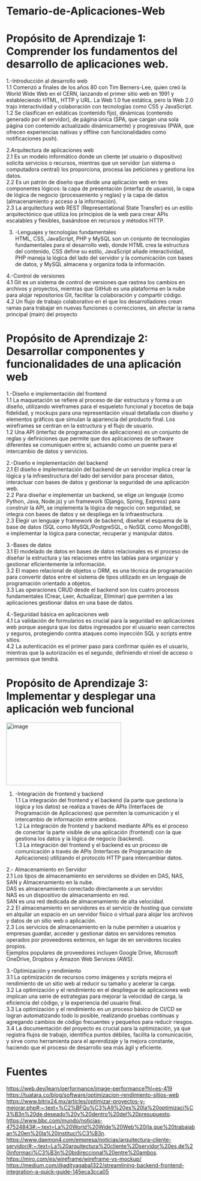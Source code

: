 # Temario-de-Aplicaciones-Web
# Propósito de Aprendizaje 1: Comprender los fundamentos del desarrollo de aplicaciones web.  

  1.-Introducción al desarrollo web  
1.1 Comenzó a finales de los años 80 con Tim Berners-Lee, quien creó la World Wide Web en el CERN, lanzando el primer sitio web en 1991 y estableciendo HTML, HTTP y URL. La Web 1.0 fue estática, pero la Web 2.0 trajo interactividad y colaboración con tecnologías como CSS y JavaScript.  
1.2 Se clasifican en estáticas (contenido fijo), dinámicas (contenido generado por el servidor), de página única (SPA, que cargan una sola página con contenido actualizado dinámicamente) y progresivas (PWA, que ofrecen experiencias nativas y offline con funcionalidades como notificaciones push).   

  2.Arquitectura de aplicaciones web  
2.1 Es un modelo informático donde un cliente (el usuario o dispositivo) solicita servicios o recursos, mientras que un servidor (un sistema o computadora central) los proporciona, procesa las peticiones y gestiona los datos.    
2.2 Es un patrón de diseño que divide una aplicación web en tres componentes lógicos: la capa de presentación (interfaz de usuario), la capa de lógica de negocio (procesamiento y reglas) y la capa de datos (almacenamiento y acceso a la información).  
2.3 La arquitectura web REST (Representational State Transfer) es un estilo arquitectónico que utiliza los principios de la web para crear APIs escalables y flexibles, basándose en recursos y métodos HTTP.  

  3. -Lenguajes y tecnologías fundamentales  
HTML, CSS, JavaScript, PHP y MySQL son un conjunto de tecnologías fundamentales para el desarrollo web, donde HTML crea la estructura del contenido, CSS define su estilo, JavaScript añade interactividad, PHP maneja la lógica del lado del servidor y la comunicación con bases de datos, y MySQL almacena y organiza toda la información.  

  4.-Control de versiones  
4.1 Git es un sistema de control de versiones que rastrea los cambios en archivos y proyectos, mientras que GitHub es una plataforma en la nube para alojar repositorios Git, facilitar la colaboración y compartir código.  
4.2 Un flujo de trabajo colaborativo en el que los desarrolladores crean ramas para trabajar en nuevas funciones o correcciones, sin afectar la rama principal (main) del proyecto  

# Propósito de Aprendizaje 2: Desarrollar componentes y funcionalidades de una aplicación web  

  1.-Diseño e implementación del frontend  
1.1 La maquetación se refiere al proceso de dar estructura y forma a un diseño, utilizando wireframes para el esqueleto funcional y bocetos de baja fidelidad, y mockups para una representación visual detallada con diseño y elementos gráficos que simulan la apariencia del producto final. Los wireframes se centran en la estructura y el flujo de usuario.  
1.2 Una API (interfaz de programación de aplicaciones) es un conjunto de reglas y definiciones que permite que dos aplicaciones de software diferentes se comuniquen entre sí, actuando como un puente para el intercambio de datos y servicios.  

  2.-Diseño e implementación del backend  
2.1 El diseño e implementación del backend de un servidor implica crear la lógica y la infraestructura del lado del servidor para procesar datos, interactuar con bases de datos y gestionar la seguridad de una aplicación web.  
2.2 Para diseñar e implementar un backend, se elige un lenguaje (como Python, Java, Node.js) y un framework (Django, Spring, Express) para construir la API, se implementa la lógica de negocio con seguridad, se integra con bases de datos y se despliega en la infraestructura.  
2.3 Elegir un lenguaje y framework de backend, diseñar el esquema de la base de datos (SQL como MySQL/PostgreSQL, o NoSQL como MongoDB), e implementar la lógica para conectar, recuperar y manipular datos.  

  3.-Bases de datos  
3.1 El modelado de datos en bases de datos relacionales es el proceso de diseñar la estructura y las relaciones entre las tablas para organizar y gestionar eficientemente la información.  
3.2 El mapeo relacional de objetos u ORM, es una técnica de programación para convertir datos entre el sistema de tipos utilizado en un lenguaje de programación orientado a objetos.  
3.3 Las operaciones CRUD desde el backend son los cuatro procesos fundamentales (Crear, Leer, Actualizar, Eliminar) que permiten a las aplicaciones gestionar datos en una base de datos.  

  4.-Seguridad básica en aplicaciones web  
4.1 La validación de formularios es crucial para la seguridad en aplicaciones web porque asegura que los datos ingresados por el usuario sean correctos y seguros, protegiendo contra ataques como inyección SQL y scripts entre sitios.  
4.2  La autenticación es el primer paso para confirmar quién es el usuario, mientras que la autorización es el segundo, definiendo el nivel de acceso o permisos que tendrá.   

# Propósito de Aprendizaje 3: Implementar y desplegar una aplicación web funcional  
<img width="306" height="167" alt="image" src="https://github.com/user-attachments/assets/ceab823b-a660-45dc-a99f-8bb0d74a5f12" />

  1. -Integración de frontend y backend  
1.1 La integración del frontend y el backend (la parte que gestiona la lógica y los datos) se realiza a través de APIs (Interfaces de Programación de Aplicaciones) que permiten la comunicación y el intercambio de información entre ambos.  
1.2 La integración de frontend y backend mediante APIs es el proceso de conectar la parte visible de una aplicación (frontend) con la que gestiona los datos y la lógica de negocio (backend).  
1.3 La integración del frontend y el backend es un proceso de comunicación a través de APIs (Interfaces de Programación de Aplicaciones) utilizando el protocolo HTTP para intercambiar datos.  

  2.- Almacenamiento en Servidor  
2.1 Los tipos de almacenamiento en servidores se dividen en DAS, NAS, SAN y Almacenamiento en la nube.  
DAS es almacenamiento conectado directamente a un servidor.  
NAS es un dispositivo de almacenamiento en red.  
SAN es una red dedicada de almacenamiento de alta velocidad.  
2.2 El almacenamiento en servidores es el servicio de hosting que consiste en alquilar un espacio en un servidor físico o virtual para alojar los archivos y datos de un sitio web o aplicación.   
2.3 Los servicios de almacenamiento en la nube permiten a usuarios y empresas guardar, acceder y gestionar datos en servidores remotos operados por proveedores externos, en lugar de en servidores locales propios.  
Ejemplos populares de proveedores incluyen Google Drive, Microsoft OneDrive, Dropbox y Amazon Web Services (AWS).  

  3.-Optimización y rendimiento  
3.1 La optimización de recursos como imágenes y scripts mejora el rendimiento de un sitio web al reducir su tamaño y acelerar la carga.  
3.2 La optimización y el rendimiento en el despliegue de aplicaciones web implican una serie de estrategias para mejorar la velocidad de carga, la eficiencia del código, y la experiencia del usuario final.  
3.3 La optimización y el rendimiento en un proceso básico de CI/CD se logran automatizando todo lo posible, realizando pruebas continuas y agregando cambios de código frecuentes y pequeños para reducir riesgos.  
3.4 La documentación del proyecto es crucial para la optimización, ya que registra flujos de trabajo, identifica puntos débiles, facilita la comunicación, y sirve como herramienta para el aprendizaje y la mejora constante, haciendo que el proceso de desarrollo sea más ágil y eficiente.  

# Fuentes  
https://web.dev/learn/performance/image-performance?hl=es-419  
https://tuatara.co/blog/software/optimizacion-rendimiento-sitios-web  
https://www.bitrix24.mx/articles/optimizar-proyectos-y-mejorar.php#:~:text=%C2%BFQu%C3%A9%20es%20la%20optimizaci%C3%B3n%20de,deseado%20y%20dentro%20del%20presupuesto.  
https://www.bbc.com/mundo/noticias-47524843#:~:text=La%20World%20Wide%20Web%20(la,que%20trabajaban%20en%20la%20instituci%C3%B3n.  
https://www.daemon4.com/empresa/noticias/arquitectura-cliente-servidor/#:~:text=La%20arquitectura%20cliente%2Dservidor%20es,de%20informaci%C3%B3n%20bidireccional%20entre%20ambos.  
https://miro.com/es/wireframe/wireframe-vs-mockup/  
https://medium.com/@adityagaba1322/streamlining-backend-frontend-integration-a-quick-guide-145eca3cca05  
